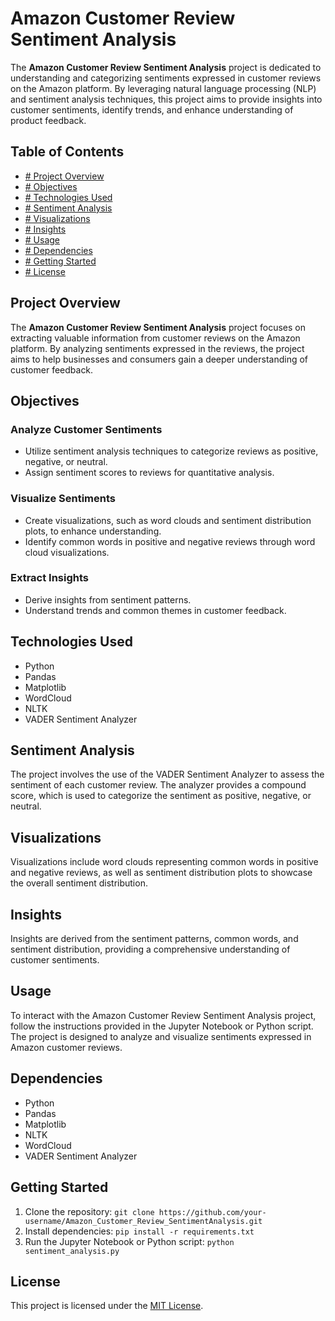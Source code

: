 # Amazon Customer Review Sentiment Analysis

The **Amazon Customer Review Sentiment Analysis** project is dedicated to understanding and categorizing sentiments expressed in customer reviews on the Amazon platform. By leveraging natural language processing (NLP) and sentiment analysis techniques, this project aims to provide insights into customer sentiments, identify trends, and enhance understanding of product feedback.

## Table of Contents

- [# Project Overview](#project-overview)
- [# Objectives](#objectives)
- [# Technologies Used](#technologies-used)
- [# Sentiment Analysis](#sentiment-analysis)
- [# Visualizations](#visualizations)
- [# Insights](#insights)
- [# Usage](#usage)
- [# Dependencies](#dependencies)
- [# Getting Started](#getting-started)
- [# License](#license)

## Project Overview

The **Amazon Customer Review Sentiment Analysis** project focuses on extracting valuable information from customer reviews on the Amazon platform. By analyzing sentiments expressed in the reviews, the project aims to help businesses and consumers gain a deeper understanding of customer feedback.

## Objectives

### Analyze Customer Sentiments

- Utilize sentiment analysis techniques to categorize reviews as positive, negative, or neutral.
- Assign sentiment scores to reviews for quantitative analysis.

### Visualize Sentiments

- Create visualizations, such as word clouds and sentiment distribution plots, to enhance understanding.
- Identify common words in positive and negative reviews through word cloud visualizations.

### Extract Insights

- Derive insights from sentiment patterns.
- Understand trends and common themes in customer feedback.

## Technologies Used

- Python
- Pandas
- Matplotlib
- WordCloud
- NLTK
- VADER Sentiment Analyzer

## Sentiment Analysis

The project involves the use of the VADER Sentiment Analyzer to assess the sentiment of each customer review. The analyzer provides a compound score, which is used to categorize the sentiment as positive, negative, or neutral.

## Visualizations

Visualizations include word clouds representing common words in positive and negative reviews, as well as sentiment distribution plots to showcase the overall sentiment distribution.

## Insights

Insights are derived from the sentiment patterns, common words, and sentiment distribution, providing a comprehensive understanding of customer sentiments.

## Usage

To interact with the Amazon Customer Review Sentiment Analysis project, follow the instructions provided in the Jupyter Notebook or Python script. The project is designed to analyze and visualize sentiments expressed in Amazon customer reviews.

## Dependencies

- Python
- Pandas
- Matplotlib
- NLTK
- WordCloud
- VADER Sentiment Analyzer

## Getting Started

1. Clone the repository: `git clone https://github.com/your-username/Amazon_Customer_Review_SentimentAnalysis.git`
2. Install dependencies: `pip install -r requirements.txt`
3. Run the Jupyter Notebook or Python script: `python sentiment_analysis.py`

## License

This project is licensed under the [MIT License](LICENSE).
